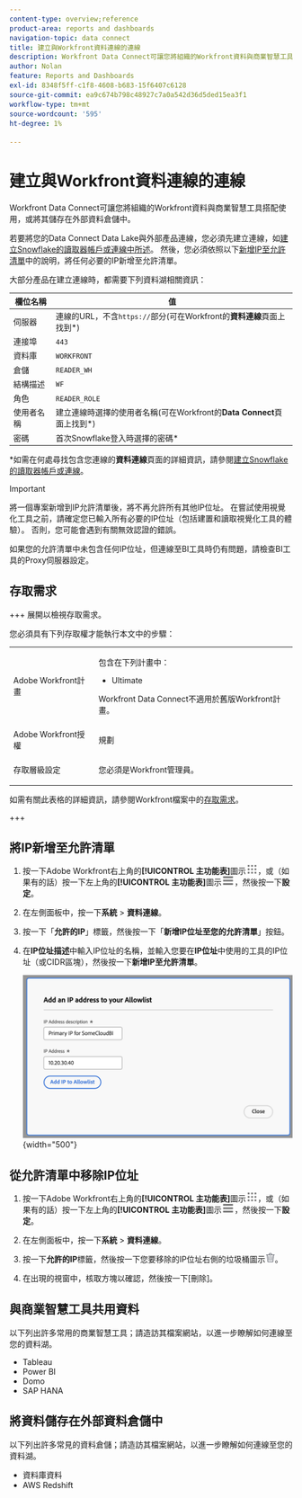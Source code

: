 ```yaml
---
content-type: overview;reference
product-area: reports and dashboards
navigation-topic: data connect
title: 建立與Workfront資料連線的連線
description: Workfront Data Connect可讓您將組織的Workfront資料與商業智慧工具搭配使用，或將其儲存在外部資料倉儲中。
author: Nolan
feature: Reports and Dashboards
exl-id: 8348f5ff-c1f8-4608-b683-15f6407c6128
source-git-commit: ea9c674b798c48927c7a0a542d36d5ded15ea3f1
workflow-type: tm+mt
source-wordcount: '595'
ht-degree: 1%

---
```


# 建立與Workfront資料連線的連線

Workfront Data Connect可讓您將組織的Workfront資料與商業智慧工具搭配使用，或將其儲存在外部資料倉儲中。

若要將您的Data Connect Data Lake與外部產品連線，您必須先建立連線，如[建立Snowflake的讀取器帳戶或連線中所述](/help/quicksilver/reports-and-dashboards/data-lake/create-a-reader-account.md)。 然後，您必須依照以下[新增IP至允許清單](#add-ips-to-the-allowlist)中的說明，將任何必要的IP新增至允許清單。

大部分產品在建立連線時，都需要下列資料湖相關資訊：

| 欄位名稱 | 值 |
|---------------|-------------|
| 伺服器 | 連線的URL，不含`https://`部分(可在Workfront的&#x200B;**資料連線**&#x200B;頁面上找到*) |
| 連接埠 | `443` |
| 資料庫 | `WORKFRONT` |
| 倉儲 | `READER_WH` |
| 結構描述 | `WF` |
| 角色 | `READER_ROLE` |
| 使用者名稱 | 建立連線時選擇的使用者名稱(可在Workfront的&#x200B;**Data Connect**&#x200B;頁面上找到*) |
| 密碼 | 首次Snowflake登入時選擇的密碼* |

*如需在何處尋找包含您連線的&#x200B;**資料連線**&#x200B;頁面的詳細資訊，請參閱[建立Snowflake的讀取器帳戶或連線](/help/quicksilver/reports-and-dashboards/data-lake/create-a-reader-account.md)。

>[!IMPORTANT]
>
>將一個專案新增到IP允許清單後，將不再允許所有其他IP位址。 在嘗試使用視覺化工具之前，請確定您已輸入所有必要的IP位址（包括建置和讀取視覺化工具的體驗）。 否則，您可能會遇到有關無效認證的錯誤。
>
>如果您的允許清單中未包含任何IP位址，但連線至BI工具時仍有問題，請檢查BI工具的Proxy伺服器設定。

## 存取需求

+++ 展開以檢視存取需求。

您必須具有下列存取權才能執行本文中的步驟：

<table style="table-layout:auto"> 
 <col> 
 <col> 
 <tbody> 
  <tr> 
   <td role="rowheader">Adobe Workfront計畫</td> 
   <td><p>包含在下列計畫中：</p>
    <ul>
        <li><p>Ultimate</p></li> 
    </ul>    
   <!--<p>Can be purchased as an add-on to the following plans:</p> 
    <ul>
        <li>Select</li> 
        <li>Prime</li>
    </ul>--> 
    <p>Workfront Data Connect不適用於舊版Workfront計畫。</p> 
   </td> </td> 
  </tr> 
  <tr> 
   <td role="rowheader">Adobe Workfront授權</td> 
   <td><p>規劃</p></td> 
  </tr> 
  <tr> 
   <td role="rowheader">存取層級設定</td> 
   <td> <p>您必須是Workfront管理員。</p></td> 
  </tr> 
 </tbody> 
</table>

如需有關此表格的詳細資訊，請參閱Workfront檔案中的[存取需求](/help/quicksilver/administration-and-setup/add-users/access-levels-and-object-permissions/access-level-requirements-in-documentation.md)。

+++

## 將IP新增至允許清單

1. 按一下Adobe Workfront右上角的&#x200B;**[!UICONTROL 主功能表]**&#x200B;圖示![主功能表](/help/_includes/assets/main-menu-icon.png)，或（如果有的話）按一下左上角的&#x200B;**[!UICONTROL 主功能表]**&#x200B;圖示![主功能表](/help/_includes/assets/main-menu-icon-left-nav.png)，然後按一下&#x200B;**設定**。

1. 在左側面板中，按一下&#x200B;**系統** > **資料連線**。

1. 按一下「**允許的IP**」標籤，然後按一下「**新增IP位址至您的允許清單**」按鈕。

1. 在&#x200B;**IP位址描述**&#x200B;中輸入IP位址的名稱，並輸入您要在&#x200B;**IP位址**&#x200B;中使用的工具的IP位址（或CIDR區塊），然後按一下&#x200B;**新增IP至允許清單**。

   ![新增IP位址](/help/quicksilver/reports-and-dashboards/data-lake/assets/add-IP-allowlist.png) {width="500"}

## 從允許清單中移除IP位址

1. 按一下Adobe Workfront右上角的&#x200B;**[!UICONTROL 主功能表]**&#x200B;圖示![主功能表](/help/_includes/assets/main-menu-icon.png)，或（如果有的話）按一下左上角的&#x200B;**[!UICONTROL 主功能表]**&#x200B;圖示![主功能表](/help/_includes/assets/main-menu-icon-left-nav.png)，然後按一下&#x200B;**設定**。

1. 在左側面板中，按一下&#x200B;**系統** > **資料連線**。

1. 按一下&#x200B;**允許的IP**&#x200B;標籤，然後按一下您要移除的IP位址右側的垃圾桶圖示![刪除圖示](/help/quicksilver/reports-and-dashboards/data-lake/assets/delete.png)。

1. 在出現的視窗中，核取方塊以確認，然後按一下[刪除]。**&#x200B;**

## 與商業智慧工具共用資料

以下列出許多常用的商業智慧工具；請造訪其檔案網站，以進一步瞭解如何連線至您的資料湖。

* Tableau
* Power BI
* Domo
* SAP HANA

## 將資料儲存在外部資料倉儲中

以下列出許多常見的資料倉儲；請造訪其檔案網站，以進一步瞭解如何連線至您的資料湖。

* 資料庫資料
* AWS Redshift
